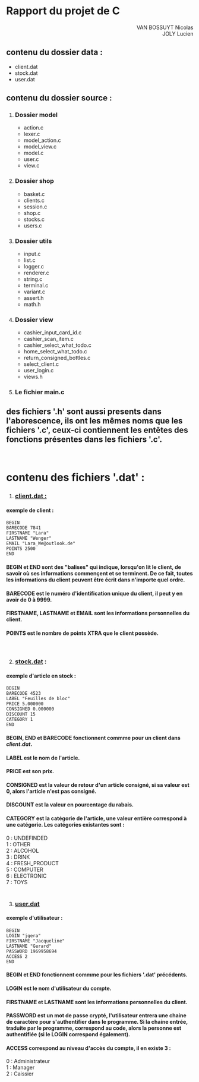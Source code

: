 # Rapport du projet de C
<p align="right">VAN BOSSUYT Nicolas<br>JOLY Lucien</p>

## contenu du dossier **data** :
- client.dat
- stock.dat
- user.dat

## contenu du dossier **source** :
1. ### Dossier **model** 
    - action.c
    - lexer.c
    - model_action.c
    - model_view.c
    - model.c
    - user.c
    - view.c

2. ### Dossier **shop**
    - basket.c
    - clients.c
    - session.c
    - shop.c
    - stocks.c
    - users.c

3. ### Dossier **utils**
    - input.c
    - list.c
    - logger.c
    - renderer.c
    - string.c
    - terminal.c
    - variant.c
    - assert.h
    - math.h

4. ### Dossier **view**
    - cashier_input_card_id.c
    - cashier_scan_item.c
    - cashier_select_what_todo.c
    - home_select_what_todo.c
    - return_consigned_bottles.c
    - select_client.c
    - user_login.c
    - views.h
5. ### Le fichier main.c

## des fichiers '.h' sont aussi presents dans l'aborescence, ils ont les mêmes noms que les fichiers '.c', ceux-ci contiennent les entêtes des fonctions présentes dans les fichiers '.c'.
<br>

# contenu des fichiers '.dat' :

1. ### <u>client.dat :</u>

#### exemple de client :
```
BEGIN
BARECODE 7841
FIRSTNAME "Lara"
LASTNAME "Wenger"
EMAIL "Lara_We@outlook.de"
POINTS 2500
END
```
#### BEGIN et END sont des "balises" qui indique, lorsqu'on lit le client, de savoir où ses informations commençent et se terminent. De ce fait, toutes les informations du client peuvent être écrit dans n'importe quel ordre.

#### BARECODE est le numéro d'identification unique du client, il peut y en avoir de 0 à 9999.

#### FIRSTNAME, LASTNAME et EMAIL sont les informations personnelles du client.

#### POINTS est le nombre de points XTRA que le client possède.
<br>

2. ### <u>stock.dat</u> :

#### exemple d'article en stock :
```
BEGIN
BARECODE 4523
LABEL "Feuilles de bloc"
PRICE 5.000000
CONSIGNED 0.000000
DISCOUNT 15
CATEGORY 1
END
```

#### BEGIN, END et BARECODE fonctionnent commme pour un client dans *client.dat*.
#### LABEL est le nom de l'article.
#### PRICE est son prix.
#### CONSIGNED est la valeur de retour d'un article consigné, si sa valeur est 0, alors l'article n'est pas consigné.
#### DISCOUNT est la valeur en pourcentage du rabais.
#### CATEGORY est la catégorie de l'article, une valeur entière correspond à une catégorie. Les catégories existantes sont :
<dt>0 : UNDEFINDED</dt>
<dt>1 : OTHER</dt>
<dt>2 : ALCOHOL</dt>
<dt>3 : DRINK</dt>
<dt>4 : FRESH_PRODUCT</dt>
<dt>5 : COMPUTER</dt>
<dt>6 : ELECTRONIC</dt>
<dt>7 : TOYS</dt>
<br>

3. ### <u>user.dat</u>

#### exemple d'utilisateur : 
```
BEGIN
LOGIN "jgera"
FIRSTNAME "Jacqueline"
LASTNAME "Gerard"
PASSWORD 1969958694
ACCESS 2
END
```

#### BEGIN et END fonctionnent commme pour les fichiers '.dat' précédents.
#### LOGIN est le nom d'utilisateur du compte.
#### FIRSTNAME et LASTNAME sont les informations personnelles du client.
#### PASSWORD est un mot de passe crypté, l'utilisateur entrera une chaine de caractère pour s'authentifier dans le programme. Si la chaine entrée, traduite par le programme, correspond au code, alors la personne est authentifiée (si le LOGIN correspond également).
#### ACCESS correspond au niveau d'accès du compte, il en existe 3 :
<dt>0 : Administrateur</dt>
<dt>1 : Manager</dt>
<dt>2 : Caissier</dt>